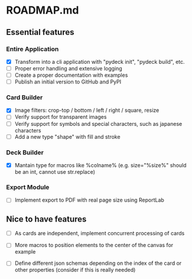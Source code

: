 # ROADMAP.md

## Essential features

### Entire Application
- [x] Transform into a cli application with "pydeck init", "pydeck build", etc.
- [ ] Proper error handling and extensive logging
- [ ] Create a proper documentation with examples
- [ ] Publish an initial version to GitHub and PyPI

### Card Builder
- [x] Image filters: crop-top / bottom / left / right / square, resize
- [ ] Verify support for transparent images
- [ ] Verify support for symbols and special characters, such as japanese characters
- [ ] Add a new type "shape" with fill and stroke

### Deck Builder
- [x] Mantain type for macros like %colname% (e.g. size="%size%" should be an int, cannot use str.replace)

### Export Module
- [ ] Implement export to PDF with real page size using ReportLab

## Nice to have features
- [ ] As cards are independent, implement concurrent processing of cards
- [ ] More macros to position elements to the center of the canvas for example
- [ ] Define different json schemas depending on the index of the card or other properties (consider if this is really needed)
  